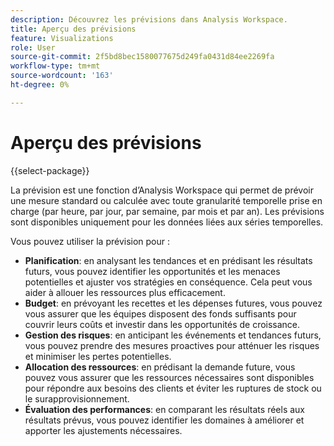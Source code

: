 ```yaml
---
description: Découvrez les prévisions dans Analysis Workspace.
title: Aperçu des prévisions
feature: Visualizations
role: User
source-git-commit: 2f5bd8bec1580077675d249fa0431d84ee2269fa
workflow-type: tm+mt
source-wordcount: '163'
ht-degree: 0%

---
```


# Aperçu des prévisions



{{select-package}}

La prévision est une fonction d’Analysis Workspace qui permet de prévoir une mesure standard ou calculée avec toute granularité temporelle prise en charge (par heure, par jour, par semaine, par mois et par an). Les prévisions sont disponibles uniquement pour les données liées aux séries temporelles.

Vous pouvez utiliser la prévision pour :

* **Planification**: en analysant les tendances et en prédisant les résultats futurs, vous pouvez identifier les opportunités et les menaces potentielles et ajuster vos stratégies en conséquence. Cela peut vous aider à allouer les ressources plus efficacement.
* **Budget**: en prévoyant les recettes et les dépenses futures, vous pouvez vous assurer que les équipes disposent des fonds suffisants pour couvrir leurs coûts et investir dans les opportunités de croissance.
* **Gestion des risques**: en anticipant les événements et tendances futurs, vous pouvez prendre des mesures proactives pour atténuer les risques et minimiser les pertes potentielles.
* **Allocation des ressources**: en prédisant la demande future, vous pouvez vous assurer que les ressources nécessaires sont disponibles pour répondre aux besoins des clients et éviter les ruptures de stock ou le surapprovisionnement.
* **Évaluation des performances**: en comparant les résultats réels aux résultats prévus, vous pouvez identifier les domaines à améliorer et apporter les ajustements nécessaires.


